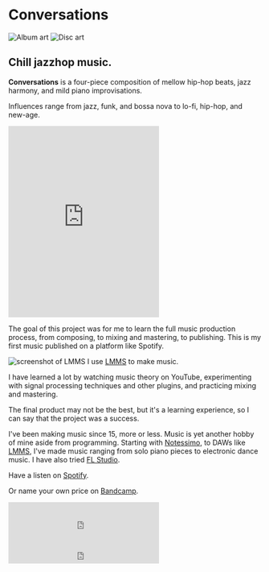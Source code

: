 <!--{
	"template": "work",
	"data": "projects_byid.conversations"
}-->


# Conversations

<span class="d3d"><span class="mockup-album">![Album art](../img/conversations_0.jpg)
<span class="album-disc">![Disc art](../img/conversations_0.jpg)</span>
</span></span>

## Chill jazzhop music.

**Conversations** is a four-piece composition of mellow hip-hop beats, jazz harmony, and mild piano improvisations.

Influences range from jazz, funk, and bossa nova to lo-fi, hip-hop, and new-age.

<p class="center">
	<iframe src="https://open.spotify.com/embed?uri=spotify:album:2LEKLuoWYauyAlQ8JwoPc2&theme=white&view=coverart" width="300" height="380" frameborder="0" allowtransparency="true" allow="encrypted-media"></iframe>
</p>

The goal of this project was for me to learn the full music production process, from composing, to mixing and mastering, to publishing. This is my first music published on a platform like Spotify.

<span>![screenshot of LMMS](../img/conversations_lmms.jpg)
	<span class="caption">I use [LMMS](https://lmms.io/) to make music.</span>
</span>

I have learned a lot by watching music theory on YouTube, experimenting with signal processing techniques and other plugins, and practicing mixing and mastering.

The final product may not be the best, but it's a learning experience, so I can say that the project was a success.

I've been making music since 15, more or less. Music is yet another hobby of mine aside from programming. Starting with [Notessimo](https://www.notessimo.net), to DAWs like [LMMS](https://lmms.io/), I've made music ranging from solo piano pieces to electronic dance music. I have also tried [FL Studio](https://www.image-line.com/flstudio).

Have a listen on [Spotify](https://open.spotify.com/album/2LEKLuoWYauyAlQ8JwoPc2).

Or name your own price on [Bandcamp](http://lreaadna.bandcamp.com/album/conversations).

<div class="center">
	<iframe src="https://open.spotify.com/embed?uri=spotify:album:2LEKLuoWYauyAlQ8JwoPc2&theme=white&view=coverart" width="300" height="80" frameborder="0" allowtransparency="true" allow="encrypted-media"></iframe>
</div>
<div class="center">
	<iframe style="border: 0; width: 300px; height: 42px;" src="https://bandcamp.com/EmbeddedPlayer/album=580449249/size=small/bgcol=ffffff/linkcol=e99708/transparent=true/" seamless><a href="http://lreaadna.bandcamp.com/album/conversations">Conversations by Lean</a></iframe>
</div>
